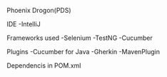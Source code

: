 Phoenix Drogon(PDS)

IDE 
    -IntelliJ
    
Frameworks used 
    -Selenium 
    -TestNG 
    -Cucumber

Plugins
    -Cucumber for Java
    -Gherkin
    -MavenPlugin
     
Dependencis in POM.xml
    